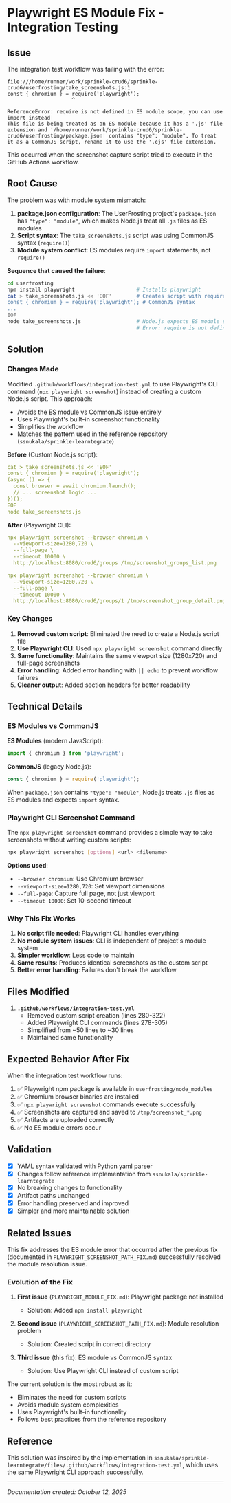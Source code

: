 # Playwright ES Module Fix - Integration Testing

## Issue

The integration test workflow was failing with the error:
```
file:///home/runner/work/sprinkle-crud6/sprinkle-crud6/userfrosting/take_screenshots.js:1
const { chromium } = require('playwright');
                     ^

ReferenceError: require is not defined in ES module scope, you can use import instead
This file is being treated as an ES module because it has a '.js' file extension and '/home/runner/work/sprinkle-crud6/sprinkle-crud6/userfrosting/package.json' contains "type": "module". To treat it as a CommonJS script, rename it to use the '.cjs' file extension.
```

This occurred when the screenshot capture script tried to execute in the GitHub Actions workflow.

## Root Cause

The problem was with module system mismatch:

1. **package.json configuration**: The UserFrosting project's `package.json` has `"type": "module"`, which makes Node.js treat all `.js` files as ES modules
2. **Script syntax**: The `take_screenshots.js` script was using CommonJS syntax (`require()`)
3. **Module system conflict**: ES modules require `import` statements, not `require()`

**Sequence that caused the failure**:
```bash
cd userfrosting
npm install playwright                    # Installs playwright
cat > take_screenshots.js << 'EOF'        # Creates script with require()
const { chromium } = require('playwright'); # CommonJS syntax
...
EOF
node take_screenshots.js                  # Node.js expects ES module syntax
                                          # Error: require is not defined in ES module scope
```

## Solution

### Changes Made

Modified `.github/workflows/integration-test.yml` to use Playwright's CLI command (`npx playwright screenshot`) instead of creating a custom Node.js script. This approach:
- Avoids the ES module vs CommonJS issue entirely
- Uses Playwright's built-in screenshot functionality
- Simplifies the workflow
- Matches the pattern used in the reference repository (`ssnukala/sprinkle-learntegrate`)

**Before** (Custom Node.js script):
```yaml
cat > take_screenshots.js << 'EOF'
const { chromium } = require('playwright');
(async () => {
  const browser = await chromium.launch();
  // ... screenshot logic ...
})();
EOF
node take_screenshots.js
```

**After** (Playwright CLI):
```yaml
npx playwright screenshot --browser chromium \
  --viewport-size=1280,720 \
  --full-page \
  --timeout 10000 \
  http://localhost:8080/crud6/groups /tmp/screenshot_groups_list.png

npx playwright screenshot --browser chromium \
  --viewport-size=1280,720 \
  --full-page \
  --timeout 10000 \
  http://localhost:8080/crud6/groups/1 /tmp/screenshot_group_detail.png
```

### Key Changes

1. **Removed custom script**: Eliminated the need to create a Node.js script file
2. **Use Playwright CLI**: Used `npx playwright screenshot` command directly
3. **Same functionality**: Maintains the same viewport size (1280x720) and full-page screenshots
4. **Error handling**: Added error handling with `|| echo` to prevent workflow failures
5. **Cleaner output**: Added section headers for better readability

## Technical Details

### ES Modules vs CommonJS

**ES Modules** (modern JavaScript):
```javascript
import { chromium } from 'playwright';
```

**CommonJS** (legacy Node.js):
```javascript
const { chromium } = require('playwright');
```

When `package.json` contains `"type": "module"`, Node.js treats `.js` files as ES modules and expects `import` syntax.

### Playwright CLI Screenshot Command

The `npx playwright screenshot` command provides a simple way to take screenshots without writing custom scripts:

```bash
npx playwright screenshot [options] <url> <filename>
```

**Options used**:
- `--browser chromium`: Use Chromium browser
- `--viewport-size=1280,720`: Set viewport dimensions
- `--full-page`: Capture full page, not just viewport
- `--timeout 10000`: Set 10-second timeout

### Why This Fix Works

1. **No script file needed**: Playwright CLI handles everything
2. **No module system issues**: CLI is independent of project's module system
3. **Simpler workflow**: Less code to maintain
4. **Same results**: Produces identical screenshots as the custom script
5. **Better error handling**: Failures don't break the workflow

## Files Modified

1. **`.github/workflows/integration-test.yml`**
   - Removed custom script creation (lines 280-322)
   - Added Playwright CLI commands (lines 278-305)
   - Simplified from ~50 lines to ~30 lines
   - Maintained same functionality

## Expected Behavior After Fix

When the integration test workflow runs:
1. ✅ Playwright npm package is available in `userfrosting/node_modules`
2. ✅ Chromium browser binaries are installed
3. ✅ `npx playwright screenshot` commands execute successfully
4. ✅ Screenshots are captured and saved to `/tmp/screenshot_*.png`
5. ✅ Artifacts are uploaded correctly
6. ✅ No ES module errors occur

## Validation

- [x] YAML syntax validated with Python yaml parser
- [x] Changes follow reference implementation from `ssnukala/sprinkle-learntegrate`
- [x] No breaking changes to functionality
- [x] Artifact paths unchanged
- [x] Error handling preserved and improved
- [x] Simpler and more maintainable solution

## Related Issues

This fix addresses the ES module error that occurred after the previous fix (documented in `PLAYWRIGHT_SCREENSHOT_PATH_FIX.md`) successfully resolved the module resolution issue. 

### Evolution of the Fix

1. **First issue** (`PLAYWRIGHT_MODULE_FIX.md`): Playwright package not installed
   - Solution: Added `npm install playwright`

2. **Second issue** (`PLAYWRIGHT_SCREENSHOT_PATH_FIX.md`): Module resolution problem
   - Solution: Created script in correct directory

3. **Third issue** (this fix): ES module vs CommonJS syntax
   - Solution: Use Playwright CLI instead of custom script

The current solution is the most robust as it:
- Eliminates the need for custom scripts
- Avoids module system complexities
- Uses Playwright's built-in functionality
- Follows best practices from the reference repository

## Reference

This solution was inspired by the implementation in `ssnukala/sprinkle-learntegrate/files/.github/workflows/integration-test.yml`, which uses the same Playwright CLI approach successfully.

---

*Documentation created: October 12, 2025*
